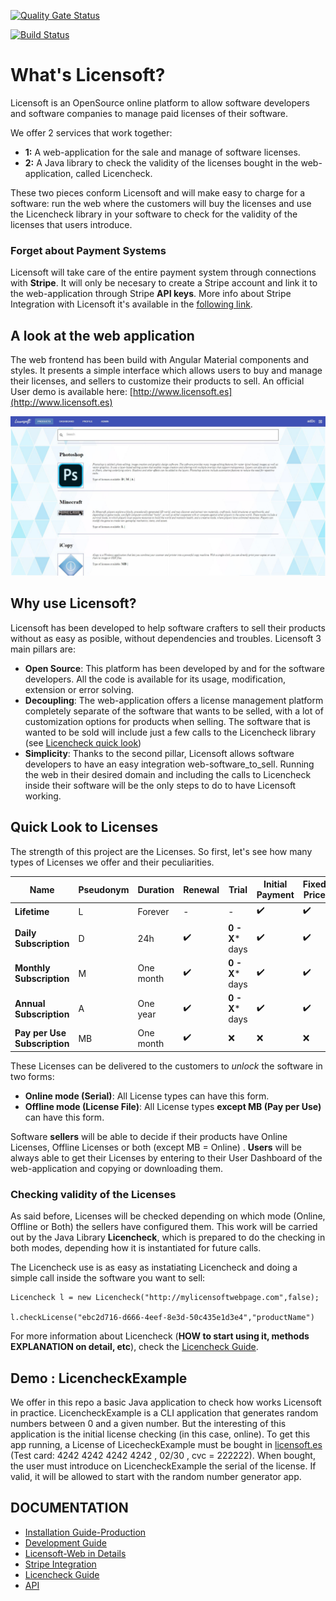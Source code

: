 [![Quality Gate Status](https://sonarcloud.io/api/project_badges/measure?project=codeurjc-students_2019-LicenseManager&metric=alert_status)](https://sonarcloud.io/dashboard?id=codeurjc-students_2019-LicenseManager)


[![Build Status](https://travis-ci.com/codeurjc-students/2019-LicenseManager.svg?branch=master)](https://travis-ci.com/github/codeurjc-students/2019-LicenseManager)


# What's Licensoft?
Licensoft is an OpenSource online platform to allow software developers and software companies to manage paid licenses of their software. 

We offer 2 services that work together:
- **1:** A web-application for the sale and manage of software licenses.
- **2:** A Java library to check the validity of the licenses bought in the web-application, called Licencheck.

These two pieces conform Licensoft and will make easy to charge for a software: run the web where the customers will buy the licenses and use the Licencheck library in your software to check for the validity of the licenses that users introduce.




### Forget about Payment Systems 
Licensoft will take care of the entire payment system through connections with **Stripe**. 
It will only be necesary to create a Stripe account and link it to the web-application through Stripe **API keys**.
More info about Stripe Integration with Licensoft it's available in the [following link](docs/StripeIntegration.md).



## A look at the web application<a name="look-web-application"></a>
The web frontend has been build with Angular Material components and styles. It presents a simple interface which allows users to buy and manage their licenses, and sellers to customize their products to sell.
An official User demo is available here: [http://www.licensoft.es](http://www.licensoft.es)

![Licensoft Front MainPage](docs/images/FrontPage.JPG)


## Why use Licensoft?
Licensoft has been developed to help software crafters to sell their products without as easy as posible, without dependencies and troubles. 
Licensoft 3 main pillars are:
 - **Open Source**: This platform has been developed by and for the software developers. All the code is available for its usage, modification, extension or error solving.
 - **Decoupling**: The web-application offers a license management platform completely separate of the software that wants to be selled, with a lot of customization options for products when selling. 
 The software that is wanted to be sold will include just a few calls to the Licencheck library (see [Licencheck quick look](#check-validity-licenses))
- **Simplicity**: Thanks to the second pillar, Licensoft allows software developers to have an easy integration web-software_to_sell. Running the web in their desired domain and including the calls to Licencheck inside their software will be the only steps to do to have Licensoft working.





## Quick Look to Licenses
The strength of this project are the Licenses. So first, let's see how many types of Licenses we offer and their peculiarities.

| Name | Pseudonym| Duration | Renewal | Trial | Initial Payment | Fixed Price | Online Mode | Offline Mode
| -- | --| --| --| -- | -- | -- | -- | --
| **Lifetime** | L | Forever|-| - | :heavy_check_mark: | :heavy_check_mark: | :heavy_check_mark: | :heavy_check_mark:
| **Daily Subscription** | D | 24h|:heavy_check_mark:|**0 - X*** days | :heavy_check_mark: | :heavy_check_mark:| :heavy_check_mark: | :heavy_check_mark:
| **Monthly Subscription** | M | One month|:heavy_check_mark:|**0 - X*** days |:heavy_check_mark:| :heavy_check_mark:| :heavy_check_mark: | :heavy_check_mark:
| **Annual Subscription** | A | One year|:heavy_check_mark:| **0 - X*** days| :heavy_check_mark:| :heavy_check_mark:| :heavy_check_mark: | :heavy_check_mark:
| **Pay per Use Subscription** | MB | One month |:heavy_check_mark:| :x:| :x: | :x:  | :heavy_check_mark: | :x:

These Licenses can be delivered to the customers to *unlock* the software in two forms:
- **Online mode (Serial)**: All License types can have this form.
- **Offline mode (License File)**: All License types **except MB (Pay per Use)** can have this form.

Software **sellers** will be able to decide if their products have Online Licenses, Offline Licenses or both (except MB = Online) .
**Users** will be always able to get their Licenses by entering to their User Dashboard of the web-application and copying or downloading them.

### Checking validity of the Licenses<a name="check-validity-licenses"></a>
As said before, Licenses will be checked depending on which mode (Online, Offline or Both) the sellers have configured them. This work will be carried out by the Java Library **Licencheck**, which is prepared to do the checking in both modes, depending how it is instantiated for future calls.

The Licencheck use is as easy as instatiating Licencheck and doing a simple call inside the software you want to sell:
```
Licencheck l = new Licencheck("http://mylicensoftwebpage.com",false);

l.checkLicense("ebc2d716-d666-4eef-8e3d-50c435e1d3e4","productName")
```


For more information about Licencheck (**HOW to start using it,  methods EXPLANATION on detail, etc**), check the  [Licencheck Guide](docs/LicencheckGuide.md).




## Demo : LicencheckExample
We offer in this repo a basic Java application to check how works Licensoft in practice. 
LicencheckExample is a CLI application that generates random numbers  between 0 and a given number. But the interesting of this application is the initial license checking (in this case, online). 
To get this app running, a License of LicecheckExample must be bought in [licensoft.es](http://licensoft.es) (Test card: 4242 4242 4242 4242 , 02/30 , cvc = 222222). 
 When bought, the user must introduce on LicencheckExample the serial of the license. If valid, it will be allowed to start with the random number generator app.


## DOCUMENTATION
* [Installation Guide-Production](docs/INSTALLATION_GUIDE.md)
* [Development Guide](docs/DevelopmentGuide.md)
* [Licensoft-Web in Details](docs/LicensoftDetailed.md)
* [Stripe Integration](docs/StripeIntegration.md)
* [Licencheck Guide](docs/LicencheckGuide.md)
* [API](http://licensoft.es/swagger-ui.html)

